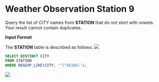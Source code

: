 ﻿# Weather Observation Station 9


Query the list of  _CITY_  names from  **STATION**  that  _do not start_  with vowels. Your result cannot contain duplicates.

**Input Format**

The  **STATION**  table is described as follows:
![](https://s3.amazonaws.com/hr-challenge-images/9336/1449345840-5f0a551030-Station.jpg)

```sql
SELECT DISTINCT CITY
FROM STATION
WHERE REGEXP_LIKE(CITY, '^[^AEIOU]');
```

![](https://i.imgur.com/JYGvChY.png)

